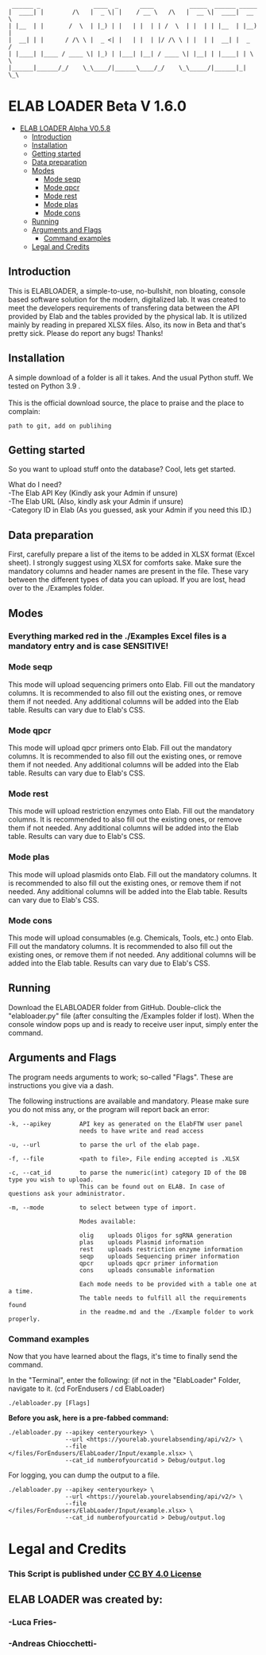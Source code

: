      ______ _               ____  _      ____          _____  ______ _____  
    |  ____| |        /\   |  _ \| |    / __ \   /\   |  __ \|  ____|  __ \ 
    | |__  | |       /  \  | |_) | |   | |  | | /  \  | |  | | |__  | |__) |
    |  __| | |      / /\ \ |  _ <| |   | |  | |/ /\ \ | |  | |  __| |  _  / 
    | |____| |____ / ____ \| |_) | |___| |__| / ____ \| |__| | |____| | \ \ 
    |______|______/_/    \_\____/|______\____/_/    \_\_____/|______|_|  \_\
# ELAB LOADER Beta V 1.6.0

<!-- TOC -->
* [ELAB LOADER Alpha V0.5.8](#elab-loader-alpha-v058)
  * [Introduction](#introduction)
  * [Installation](#installation)
  * [Getting started](#getting-started)
  * [Data preparation](#data-preparation)
  * [Modes](#modes)
    * [Mode seqp](#mode-seqp)
    * [Mode qpcr](#mode-qpcr)
    * [Mode rest](#mode-rest)
    * [Mode plas](#mode-plas)
    * [Mode cons](#mode-cons)
  * [Running](#running)
  * [Arguments and Flags](#arguments-and-flags)
    * [Command examples](#command-examples)
  * [Legal and Credits](#legal-and-credits)
<!-- TOC -->

<!--- ADD EULA AND LEGAL AT END  --->
<!--- Check numbering and structure of titles  --->
<!--- Fill mode dummies  --->

## Introduction

This is ELABLOADER, a simple-to-use, no-bullshit, non bloating, console based software solution for the modern, digitalized lab. It was created to meet the developers requirements of transfering data between the API provided by Elab and the tables provided by the physical lab. It is utilized mainly by reading in prepared XLSX files. Also, its now in Beta and that's pretty sick. Please do report any bugs! Thanks!

## Installation

A simple download of a folder is all it takes. And the usual Python stuff.
We tested on Python 3.9 .
<br>
<br>
This is the official download source, the place to praise and the place to complain:
```
path to git, add on publihing
```

## Getting started

So you want to upload stuff onto the database? Cool, lets get started.

What do I need? <br>
-The Elab API Key (Kindly ask your Admin if unsure)<br>
-The Elab URL (Also, kindly ask your Admin if unsure)<br>
-Category ID in Elab (As you guessed, ask your Admin if you need this ID.)<br>
 
## Data preparation

First, carefully prepare a list of the items to be added in XLSX format (Excel sheet). I strongly suggest using XLSX for comforts sake.
Make sure the mandatory columns and header names are present in the file. These vary between the different types of data you can upload. 
If you are lost, head over to the ./Examples folder.

## Modes

### Everything marked red in the ./Examples Excel files is a mandatory entry and is case SENSITIVE!

### Mode seqp

This mode will upload sequencing primers onto Elab.
Fill out the mandatory columns. It is recommended to also fill out the existing ones, or remove them if not needed.
Any additional columns will be added into the Elab table. Results can vary due to Elab's CSS.

### Mode qpcr

This mode will upload qpcr primers onto Elab.
Fill out the mandatory columns. It is recommended to also fill out the existing ones, or remove them if not needed.
Any additional columns will be added into the Elab table. Results can vary due to Elab's CSS.

### Mode rest

This mode will upload restriction enzymes onto Elab.
Fill out the mandatory columns. It is recommended to also fill out the existing ones, or remove them if not needed.
Any additional columns will be added into the Elab table. Results can vary due to Elab's CSS.

### Mode plas

This mode will upload plasmids onto Elab.
Fill out the mandatory columns. It is recommended to also fill out the existing ones, or remove them if not needed.
Any additional columns will be added into the Elab table. Results can vary due to Elab's CSS.

### Mode cons

This mode will upload consumables (e.g. Chemicals, Tools, etc.) onto Elab.
Fill out the mandatory columns. It is recommended to also fill out the existing ones, or remove them if not needed.
Any additional columns will be added into the Elab table. Results can vary due to Elab's CSS.

## Running 

Download the ELABLOADER folder from GitHub. 
Double-click the "elabloader.py" file (after consulting the /Examples folder if lost).
When the console window pops up and is ready to receive user input, simply enter the command.

## Arguments and Flags

The program needs arguments to work; so-called "Flags". These are instructions you give via a dash.

The following instructions are available and mandatory. Please make sure you do not miss any, or the program will report back an error:
``` 
-k, --apikey        API key as generated on the ElabFTW user panel
                    needs to have write and read access
           
-u, --url           to parse the url of the elab page.
            
-f, --file          <path to file>, File ending accepted is .XLSX

-c, --cat_id        to parse the numeric(int) category ID of the DB type you wish to upload.
                    This can be found out on ELAB. In case of questions ask your administrator.
                    
-m, --mode          to select between type of import.
            
                    Modes available:

                    olig    uploads Oligos for sgRNA generation
                    plas    uploads Plasmid information 
                    rest    uploads restriction enzyme information 
                    seqp    uploads Sequencing primer information
                    qpcr    uploads qpcr primer information
                    cons    uploads consumable information 
                                
                    Each mode needs to be provided with a table one at a time. 
                    The table needs to fulfill all the requirements found
                    in the readme.md and the ./Example folder to work properly.

```

### Command examples

Now that you have learned about the flags, it's time to finally send the command.

In the "Terminal", enter the following:
(if not in the "ElabLoader" Folder, navigate to it. (cd ForEndusers / cd ElabLoader)

```shell
./elabloader.py [Flags]
```

**Before you ask, here is a pre-fabbed command:**

```shell
./elabloader.py --apikey <enteryourkey> \ 
                --url <https://yourelab.yourelabsending/api/v2/> \
                --file </files/ForEndusers/ElabLoader/Input/example.xlsx> \
                --cat_id numberofyourcatid > Debug/output.log
```


For logging, you can dump the output to a file. 

```shell
./elabloader.py --apikey <enteryourkey> \ 
                --url <https://yourelab.yourelabsending/api/v2/> \
                --file </files/ForEndusers/ElabLoader/Input/example.xlsx> \
                --cat_id numberofyourcatid > Debug/output.log
```

# Legal and Credits

### This Script is published under [CC BY 4.0 License](https://creativecommons.org/licenses/by/4.0/)

## ELAB LOADER was created by:
### -Luca Fries-
### -Andreas Chiocchetti-
 

